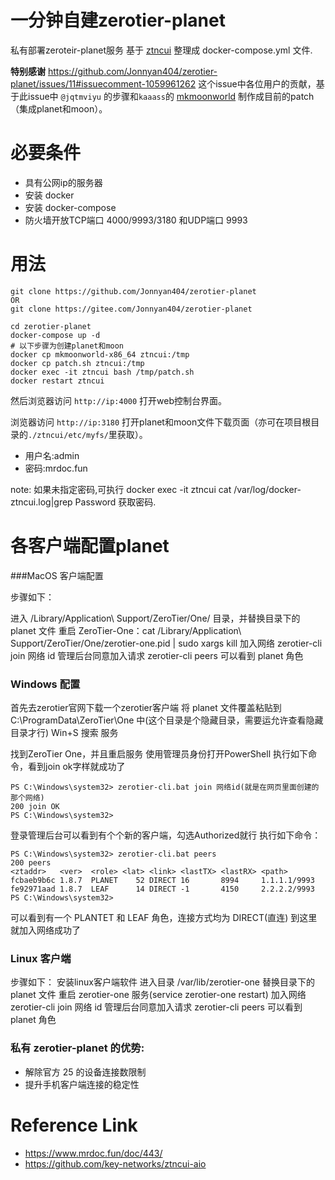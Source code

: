 
# 一分钟自建zerotier-planet

私有部署zeroteir-planet服务
基于 [ztncui](https://github.com/key-networks/ztncui-aio) 整理成 docker-compose.yml 文件.

**特别感谢** <https://github.com/Jonnyan404/zerotier-planet/issues/11#issuecomment-1059961262> 这个issue中各位用户的贡献，基于此issue中 `@jqtmviyu` 的步骤和`kaaass`的 [mkmoonworld](https://github.com/kaaass/ZeroTierOne/releases/tag/mkmoonworld-1.0) 制作成目前的patch（集成planet和moon）。

# 必要条件

- 具有公网ip的服务器
- 安装 docker
- 安装 docker-compose
- 防火墙开放TCP端口 4000/9993/3180 和UDP端口 9993

# 用法

```
git clone https://github.com/Jonnyan404/zerotier-planet
OR
git clone https://gitee.com/Jonnyan404/zerotier-planet

cd zerotier-planet
docker-compose up -d
# 以下步骤为创建planet和moon
docker cp mkmoonworld-x86_64 ztncui:/tmp
docker cp patch.sh ztncui:/tmp
docker exec -it ztncui bash /tmp/patch.sh
docker restart ztncui
```

然后浏览器访问 `http://ip:4000` 打开web控制台界面。

浏览器访问 `http://ip:3180` 打开planet和moon文件下载页面（亦可在项目根目录的`./ztncui/etc/myfs/`里获取）。


- 用户名:admin
- 密码:mrdoc.fun

note: 如果未指定密码,可执行 docker exec -it ztncui cat /var/log/docker-ztncui.log|grep Password 获取密码.

# 各客户端配置planet

###MacOS 客户端配置

步骤如下：

进入 /Library/Application\ Support/ZeroTier/One/ 目录，并替换目录下的 planet 文件
重启 ZeroTier-One：cat /Library/Application\ Support/ZeroTier/One/zerotier-one.pid | sudo xargs kill
加入网络 zerotier-cli join 网络 id
管理后台同意加入请求
zerotier-cli peers 可以看到 planet 角色

### Windows 配置

首先去zerotier官网下载一个zerotier客户端
将 planet 文件覆盖粘贴到 C:\ProgramData\ZeroTier\One 中(这个目录是个隐藏目录，需要运允许查看隐藏目录才行)
Win+S 搜索 服务

找到ZeroTier One，并且重启服务
使用管理员身份打开PowerShell
执行如下命令，看到join ok字样就成功了
```
PS C:\Windows\system32> zerotier-cli.bat join 网络id(就是在网页里面创建的那个网络)
200 join OK
PS C:\Windows\system32>
```
登录管理后台可以看到有个个新的客户端，勾选Authorized就行
执行如下命令：

```
PS C:\Windows\system32> zerotier-cli.bat peers
200 peers
<ztaddr>   <ver>  <role> <lat> <link> <lastTX> <lastRX> <path>
fcbaeb9b6c 1.8.7  PLANET    52 DIRECT 16       8994     1.1.1.1/9993
fe92971aad 1.8.7  LEAF      14 DIRECT -1       4150     2.2.2.2/9993
PS C:\Windows\system32>
```
可以看到有一个 PLANTET 和 LEAF 角色，连接方式均为 DIRECT(直连)
到这里就加入网络成功了

### Linux 客户端
步骤如下：
安装linux客户端软件
进入目录 /var/lib/zerotier-one
替换目录下的 planet 文件
重启 zerotier-one 服务(service zerotier-one restart)
加入网络 zerotier-cli join 网络 id
管理后台同意加入请求
zerotier-cli peers 可以看到 planet 角色


### 私有 zerotier-planet 的优势:
- 解除官方 25 的设备连接数限制
- 提升手机客户端连接的稳定性

# Reference Link

- <https://www.mrdoc.fun/doc/443/>
- <https://github.com/key-networks/ztncui-aio>
